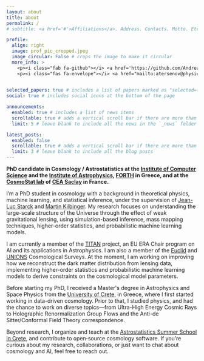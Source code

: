 ```yaml
---
layout: about
title: about
permalink: /
# subtitle: <a href='#'>Affiliations</a>. Address. Contacts. Motto. Etc.

profile:
  align: right
  image: prof_pic_cropped.jpeg
  image_circular: False # crops the image to make it circular
  more_info: >
    <p><i class="fab fa-github"></i> <a href='https://github.com/AndreasTersenov'>@AndreasTersenov</a></p>
    <p><i class="fas fa-envelope"></i> <a href="mailto:atersenov@physics.uoc.gr">atersenov@physics.uoc.gr</a></p>
    

selected_papers: true # includes a list of papers marked as "selected={true}"
social: true # includes social icons at the bottom of the page

announcements:
  enabled: true # includes a list of news items
  scrollable: true # adds a vertical scroll bar if there are more than 3 news items
  limit: 5 # leave blank to include all the news in the `_news` folder

latest_posts:
  enabled: false
  scrollable: true # adds a vertical scroll bar if there are more than 3 new posts items
  limit: 3 # leave blank to include all the blog posts
---
```

**PhD candidate in Cosmology / Astrostatistics at the [Institute of Computer Science](https://www.ics.forth.gr) and the [Institute of Astrophysics](https://www.ia.forth.gr), [FORTH](https://www.forth.gr/en/) in Greece, and at the [CosmoStat lab](https://www.cosmostat.org/) of [CEA Saclay](https://www.cea.fr/english) in France.**

I’m a PhD student in cosmology with a background in theoretical physics, machine learning, and statistical inference, under the supervision of [Jean-Luc Starck](https://jstarck.cosmostat.org) and [Martin Kilbinger](https://www.cosmostat.org/people/kilbinger).
My research focuses on understanding the large-scale structure of the Universe through the effect of weak gravitational lensing, using simulation-based inference, mass mapping techniques, higher-order statistics, and probabilistic machine learning models.

I am currently a member of the [TITAN](https://spl.ics.forth.gr/titan/) project, an EU ERA Chair program on AI and its applications in Astrophysics. I am also a member of the [Euclid](https://www.esa.int/Science_Exploration/Space_Science/Euclid) and [UNIONS](https://www.skysurvey.cc/aboutus/) Cosmological Surveys. At the moment, I am working  on improving how we reconstruct the dark matter distribution from lensing data, implementing higher-order statistics and probabilistic machine learning models to derive constraints on the cosmological model parameters.

Before starting my PhD, I received a Master's degree in Astrophysics and Space Physics from the [University of Crete](https://www.physics.uoc.gr/en), in Greece, where I first started working in data-driven cosmology. Prior to that, I studied physics, and had the chance to work on diverse topics—from Ultra-High Energy Cosmic Rays to Holographic Renormalization Group Flows and the Anti-de Sitter/Conformal Field Theory correspondence.

Beyond research, I organize and teach at the [Astrostatistics Summer School in Crete](https://astro.physics.uoc.gr/Conferences/Astrostatistics_School_Crete_2025/), and contribute to open‑source cosmology software.
If you’re curious about my research, collaborations, or just want to chat about cosmology and AI, feel free to reach out.